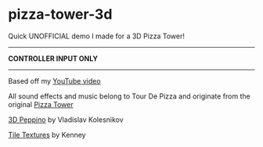 # pizza-tower-3d

Quick UNOFFICIAL demo I made for a 3D Pizza Tower!

---------------
**CONTROLLER INPUT ONLY**

---------------

Based off my [YouTube video](https://youtu.be/sH6C811xkGk)

All sound effects and music belong to Tour De Pizza and originate from the original [Pizza Tower](https://store.steampowered.com/app/2231450/Pizza_Tower/)

[3D Peppino](https://skfb.ly/onGNF) by Vladislav Kolesnikov

[Tile Textures](https://www.kenney.nl/assets/prototype-textures) by Kenney
